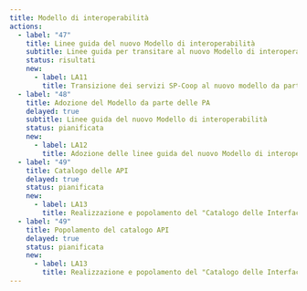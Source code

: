 ```yaml
---
title: Modello di interoperabilità
actions:
  - label: "47"
    title: Linee guida del nuovo Modello di interoperabilità
    subtitle: Linee guida per transitare al nuovo Modello di interoperabilità
    status: risultati
    new:
      - label: LA11
        title: Transizione dei servizi SP-Coop al nuovo modello da parte delle PA
  - label: "48"
    title: Adozione del Modello da parte delle PA
    delayed: true
    subtitle: Linee guida del nuovo Modello di interoperabilità
    status: pianificata
    new:
      - label: LA12
        title: Adozione delle linee guida del nuovo Modello di interoperabilità
  - label: "49"
    title: Catalogo delle API
    delayed: true
    status: pianificata
    new:
      - label: LA13
        title: Realizzazione e popolamento del "Catalogo delle Interfacce di Servizio"
  - label: "49"
    title: Popolamento del catalogo API
    delayed: true
    status: pianificata
    new:
      - label: LA13
        title: Realizzazione e popolamento del "Catalogo delle Interfacce di Servizio"
---
```

